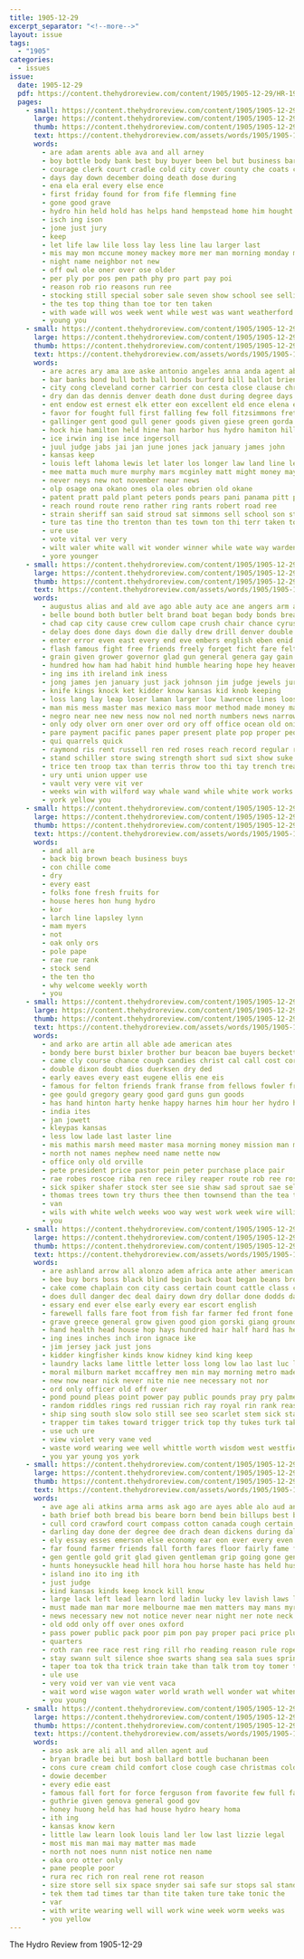 ```yaml
---
title: 1905-12-29
excerpt_separator: "<!--more-->"
layout: issue
tags:
  - "1905"
categories:
  - issues
issue:
  date: 1905-12-29
  pdf: https://content.thehydroreview.com/content/1905/1905-12-29/HR-1905-12-29.pdf
  pages:
    - small: https://content.thehydroreview.com/content/1905/1905-12-29/small/HR-1905-12-29-01.jpg
      large: https://content.thehydroreview.com/content/1905/1905-12-29/large/HR-1905-12-29-01.jpg
      thumb: https://content.thehydroreview.com/content/1905/1905-12-29/thumbnails/HR-1905-12-29-01.jpg
      text: https://content.thehydroreview.com/assets/words/1905/1905-12-29/HR-1905-12-29-01.txt
      words:
        - are adam arents able ava and all arney
        - boy bottle body bank best buy buyer been bel but business barney
        - courage clerk court cradle cold city cover county che coats cot cord came caddo
        - days day down december doing death dose during
        - ena ela eral every else ence
        - first friday found for from fife flemming fine
        - gone good grave
        - hydro hin held hold has helps hand hempstead home him hought hed hing
        - isch ing ison
        - jone just jury
        - keep
        - let life law lile loss lay less line lau larger last
        - mis may mon mccune money mackey more mer man morning monday matter mae meal
        - night name neighbor not new
        - off owl ole oner over ose older
        - per ply por pos pen path phy pro part pay poi
        - reason rob rio reasons run ree
        - stocking still special sober sale seven show school see selling save seem stock spark
        - the tes top thing than toe tor ten taken
        - with wade will wos week went while west was want weatherford wit why work
        - young you
    - small: https://content.thehydroreview.com/content/1905/1905-12-29/small/HR-1905-12-29-02.jpg
      large: https://content.thehydroreview.com/content/1905/1905-12-29/large/HR-1905-12-29-02.jpg
      thumb: https://content.thehydroreview.com/content/1905/1905-12-29/thumbnails/HR-1905-12-29-02.jpg
      text: https://content.thehydroreview.com/assets/words/1905/1905-12-29/HR-1905-12-29-02.txt
      words:
        - are acres ary ama axe aske antonio angeles anna anda agent able all apache ave age and amos ang ander alter ata adie
        - bar banks bond bull both ball bonds burford bill ballot brien bee been begin brown but buster bank bil bur body brand bills board bas business bis
        - city cong cleveland corner carrier con cesta close clause christmas can company came canal cooper county congress church count clerk court carl council certain cost conn comanche
        - dry dan das dennis denver death done dust during degree days
        - ent endow est ernest elk etter eon excellent eld ence elena eget
        - favor for fought full first falling few foll fitzsimmons fret ferguson fine fight former fitz fore fon from francisco face
        - gallinger gent good gull gener goods given giese green gorda grand guth guthrie gift
        - hock hie hamilton held hine han harbor hus hydro hamiton hill had hundred head hard hare has hainer ham hom
        - ice irwin ing ise ince ingersoll
        - juul judge jabs jai jan june jones jack january james john
        - kansas keep
        - louis left lahoma lewis let later los longer law land line letter less loss last lett
        - mee matta much mure murphy mars mcginley matt might money may mcguire mason meerschaert made man moth manner musgrove most mexico mui matter mick more members mere miles
        - never neys new not november near news
        - olp osage ona okano ones ola oles obrien old okane
        - patent pratt pald plant peters ponds pears pani panama pitt point present plan peterman pla paul pron points president payment
        - reach round route reno rather ring rants robert road ree
        - strain sheriff san said stroud sat simmons sell school son stead shoe stand subject stock stephens store sed seems state sap sal staring spena say small sewer short schools such
        - ture tas tine tho trenton than tes town ton thi terr taken tor ted them tae trom tat the tribe tea tang thea tra tee top tin tune teen
        - ure use
        - vote vital ver very
        - wilt waler white wall wit wonder winner while wate way warden with west was wing whiten will went washington wil
        - yore younger
    - small: https://content.thehydroreview.com/content/1905/1905-12-29/small/HR-1905-12-29-03.jpg
      large: https://content.thehydroreview.com/content/1905/1905-12-29/large/HR-1905-12-29-03.jpg
      thumb: https://content.thehydroreview.com/content/1905/1905-12-29/thumbnails/HR-1905-12-29-03.jpg
      text: https://content.thehydroreview.com/assets/words/1905/1905-12-29/HR-1905-12-29-03.txt
      words:
        - augustus alias and ald ave ago able auty ace ane angers arm author ast ask agin aim airy ally age all aus are america army auten
        - belle bound both butler belt brand boat began body bonds breach best blow boone been beams better bea back balance barricks beat board blaze bay buy burst but boy bill below bui business begun bis bridge bales
        - chad cap city cause crew cullom cape crush chair chance cyrus cas chandler center county clerk coffin captain cassie certain camp candi corner court course cant cen calmer cotton clear carr chadwick carry congress case can comes cay cutting con came cave comet charley clayton company cashier cleveland charles choice come class corn clay
        - delay does done days down die dally drew drill denver double den decent der death door day deen draper
        - enter error even east every end eve embers english eben enid else ens ele
        - flash famous fight free friends freely forget ficht fare felt fires fort francis fell fought fast for fatal fine from former fire fust floor force few foster full fear face falling friend front first fow fon forward found far finan fore freedom fred fail firm fuse factor fuss
        - grain given grower governor glad gun general genera gay gain goin game gave guns goes ground good going gold gang gardner garden gresham gee gim
        - hundred how ham had habit hind humble hearing hope hey heaven hay hawk hawks holes him hues hud heart hes has halt high harris hero hands head homa held howling har hed hie home heard happy her huge house hen hand honesty
        - ing ims ith ireland ink iness
        - jong james jen january just jack johnson jim judge jewels juris jury jaw
        - knife kings knock ket kidder know kansas kid knob keeping
        - loss lang lay leap loser laman larger low lawrence lines loose land leaders let lor look lose less lot learned lead law lai lone latham living large louis lows love long late leader lite little lett like luck lower lawton left life ley lal
        - man mis mess master mas mexico mass moor method made money matters many more mcconnell mak model meridian moment marlatt mans mer may matter might manner merchant men mine march moon mean morris must miles
        - negro near nee new ness now nol ned north numbers news narrow nose never neath necessary nell ney northern nor not night
        - only ody olver orn oner over ord ory off office ocean old oni oven
        - pare payment pacific panes paper present plate pop proper people post plant parker president pene pearson point planter price patt pay place pray power phelps pro pen prayer par plants pearl pun plenty part
        - qui quarrels quick
        - raymond ris rent russell ren red roses reach record regular root rec ratter round real room ran riding rear rather regan rate
        - stand schiller store swing strength short sud sixt show suke shell said sam sea still struck swindler say sketch shepherd smart strong steel southern storie spector scraper stuff streets second star scope sprang south states sweet sell scarce selling side sil son set sour sena silver snow saw sat see story surprise simmons state size stage step sup such school sill sage senator safe silence sum seen seed she
        - trice ten troop tax than terris throw too thi tay trench treas tim them toward tri treasure tee table tater taken tine the theodore tho torney tegen top tin turn thomas thing terri tain ted times try thier trust take tobacco tines tie tender tha then tor texas tory town trees
        - ury unti union upper use
        - vault very vere vit ver
        - weeks win with wilford way whale wand while white work works wick wage wright water wagon words will went washington well worth william want why wing war wish wilkins week was wee wit warner wide wil weak west weather write
        - york yellow you
    - small: https://content.thehydroreview.com/content/1905/1905-12-29/small/HR-1905-12-29-04.jpg
      large: https://content.thehydroreview.com/content/1905/1905-12-29/large/HR-1905-12-29-04.jpg
      thumb: https://content.thehydroreview.com/content/1905/1905-12-29/thumbnails/HR-1905-12-29-04.jpg
      text: https://content.thehydroreview.com/assets/words/1905/1905-12-29/HR-1905-12-29-04.txt
      words:
        - and all are
        - back big brown beach business buys
        - con chille come
        - dry
        - every east
        - folks fone fresh fruits for
        - house heres hon hung hydro
        - kor
        - larch line lapsley lynn
        - mam myers
        - not
        - oak only ors
        - pole pape
        - rae rue rank
        - stock send
        - the ten tho
        - why welcome weekly worth
        - you
    - small: https://content.thehydroreview.com/content/1905/1905-12-29/small/HR-1905-12-29-05.jpg
      large: https://content.thehydroreview.com/content/1905/1905-12-29/large/HR-1905-12-29-05.jpg
      thumb: https://content.thehydroreview.com/content/1905/1905-12-29/thumbnails/HR-1905-12-29-05.jpg
      text: https://content.thehydroreview.com/assets/words/1905/1905-12-29/HR-1905-12-29-05.txt
      words:
        - and arko are artin all able ade american ates
        - bondy bere burst bixler brother bur beacon bae buyers beckett brown bring bank barb back buy
        - came cly course chance cough candies christ cal call cost cor count con come claus chuck city
        - double dixon doubt dios duerksen dry ded
        - early eaves every east eugene ellis ene eis
        - famous for felton friends frank franse from fellows fowler fresh
        - gee gould gregory geary good gard guns gun goods
        - has hand hinton harty henke happy harnes him hour her hydro horns home had hastings hainline house hardware harness heap
        - india ites
        - jan jowett
        - kleypas kansas
        - less low lade last laster line
        - mis mathis marsh meed master masa morning money mission man mak merit mule mary myers
        - north not names nephew need name nette now
        - office only old orville
        - pete president price pastor pein peter purchase place pair
        - rae robes roscoe riba ren rece riley reaper route rob ree ross reno rael
        - sick spiker shafer stock ster see sie shaw sad sprout sae sell son self sat star sal short she state save
        - thomas trees town try thurs thee then townsend than the tea thing
        - van
        - wils with white welch weeks woo way west work week wire willits was wedding will ward went
        - you
    - small: https://content.thehydroreview.com/content/1905/1905-12-29/small/HR-1905-12-29-06.jpg
      large: https://content.thehydroreview.com/content/1905/1905-12-29/large/HR-1905-12-29-06.jpg
      thumb: https://content.thehydroreview.com/content/1905/1905-12-29/thumbnails/HR-1905-12-29-06.jpg
      text: https://content.thehydroreview.com/assets/words/1905/1905-12-29/HR-1905-12-29-06.txt
      words:
        - are ashland arrow all alonzo adem africa ante ather american agent able acher amer army and ani ara area ago
        - bee buy bors boss black blind begin back boat began beans brownlow buffalo burns boots bird bulls both business boylston breed bull box board been body boa bart boller beach boy brought bisby born bak better boys blank but best bring
        - cake come chaplain con city cass certain count cattle class care carville chumley case common car cold constant cabin china child cause cost can company circle conger coast came clover cutting
        - does dull danger dec deal dairy down dry dollar done dodds daniel duty demand drop daye during dick daily dinner dinah day
        - essary end ever else early every ear escort english
        - farewell falls fare foot from fish far farmer fed front fone fisherman firm fram fell funny free ford faint figures first frank few fast feathers friends found fini full fellow farm fred felt fron fog for fail fees foster fire
        - grave greece general grow given good gion gorski giang grounds going geese grade gun
        - hand health head house hop hays hundred hair half hard has hereford hunts had heard housekeeper hal hay hes harn him heart high how hide humble hua heads her
        - ing ines inches inch iron ignace ike
        - jim jersey jack just jons
        - kidder kingfisher kinds know kidney kind king keep
        - laundry lacks lame little letter loss long low lao last luc lightning legal later lands life left love like lower let look livingston lose leath lay ler large lin linen lack land live lot lont lace late
        - moral milburn market mccaffrey men min may morning metro made most mut modjeska morn moro many more master matter mal might mantle male man mix mineral minister much money maki mon
        - new now near nick never nite nie nee necessary not nor
        - ord only officer old off over
        - pond pound pleas point power pay public pounds pray pry palmer perch present pull pebbles pear place price people poor pro prince powers purple piece pat pelts purchase pant pack post pump
        - random riddles rings red russian rich ray royal rin rank reason ros ree ring reach read roman roches rate rocks ranks rochester rays
        - ship sing south slow solo still see seo scarlet stem sick starts sell short stamp sea straight small sorrow shown song stork shave sahara set standard soon seven states six study stock summer single starch sir save seen sand sires shell spring service stands sad sharp say stairs sow said side staples strength shone smithson show sho sane steel story school shells sion such
        - trapper tim takes toward trigger trick top thy tukes turk taken too them teats town ture tour tell tint then than torn tam times teacher timothy terrible tho ten ting thing tate towns truly take the tall tail tick tea tenn tribe thick
        - use uch ure
        - view violet very vane ved
        - waste word wearing wee well whittle worth wisdom west westfield weight way wings white work water wife will weather while ways why works wing words wire wide watch with went worm was william wears
        - you yar young yos york
    - small: https://content.thehydroreview.com/content/1905/1905-12-29/small/HR-1905-12-29-07.jpg
      large: https://content.thehydroreview.com/content/1905/1905-12-29/large/HR-1905-12-29-07.jpg
      thumb: https://content.thehydroreview.com/content/1905/1905-12-29/thumbnails/HR-1905-12-29-07.jpg
      text: https://content.thehydroreview.com/assets/words/1905/1905-12-29/HR-1905-12-29-07.txt
      words:
        - ave age ali atkins arma arms ask ago are ayes able alo aud and ally acre ata aro all amend arts abraham acres
        - bath brief both bread bis beare born bend bein billups best been bax boy but bradford beers band bottles bade bora bang bet bos brookfield bury board bate box bottle book bares bigness brought bee brand binder blood better business
        - cull cord crawford court compass cotton canada cough certain constant carry comes council check chance comet cases cure cares cold con class cancer cook company can college canton cake comfort card case course chestnut come chest cant city
        - darling day done der degree dee drach dean dickens during dally drew down danger dou dan doctor deck date doing dana days doubt dutch
        - ely essay esses emerson else economy ear eon ever every even eula ean easy
        - far found farmer friends fall forth fares floor fairly fame fears falling few fos fine free from favorite finke finger fingers fannie fox fon fare fuse force for fed fell fano foo falls france fus french fancy fires front favor fire friend fest
        - gen gentle gold grit glad given gentleman grip going gone gent general grain grim getting good gum
        - hunts honeysuckle head hill hora hou horse haste has held husband how him hams hands had hor hand heart heaven hard hes ham human halt her heavens health hot home harsh homes house heal hai happy hirose
        - island ino ito ing ith
        - just judge
        - kind kansas kinds keep knock kill know
        - large lack left lead learn lord ladin lucky lev lavish laws little lam lars lewis long lot luck lydia last let letter like look land
        - must made man mar more melbourne mae men matters may mans myra minnie money monte much mer means moth manner mass med most mis mor many matter minister might morning mani mur
        - news necessary new not notice never near night ner note neck now
        - old odd only off over ones oxford
        - pass power public pack poor pim pon pay proper paci price plump plum pleasant peoria plan pink piece pelo porter plese pinkham pro patient payment pana pla person pet pose pride people pure pain place past phil pleasure police peo paper per
        - quarters
        - roth ran ree race rest ring rill rho reading reason rule rope run rie rownd rox rou res rather real rising road rich read
        - stay swann sult silence shoe swarts shang sea sala sues spring seven seek soap subject siar sir shown savage selves such school seem sale sum sable state soll space sense sol smack saw she simmons sud strength sunday son said self struck springs sor sick start second states sie swe shows speak secret sermon socks supply sat strong slow sugar see stamps sketch small shall shakes shape stain servant street starch shor speaks say save
        - taper toa tok tha trick train take than talk trom toy tomer times ture teter thy tim ted tie tes the thon then thay tear tell trinity tho tue tal thick terrible too tak thing till thou torn tae them tee tea tilling trust
        - ule use
        - very void ver van vie vent vaca
        - wait word wise wagon water world wrath well wonder wat whiten winter witter with weeks wit worn will wear work went week wheat wil worst william warren warm wooden wife win wile way why was
        - you young
    - small: https://content.thehydroreview.com/content/1905/1905-12-29/small/HR-1905-12-29-08.jpg
      large: https://content.thehydroreview.com/content/1905/1905-12-29/large/HR-1905-12-29-08.jpg
      thumb: https://content.thehydroreview.com/content/1905/1905-12-29/thumbnails/HR-1905-12-29-08.jpg
      text: https://content.thehydroreview.com/assets/words/1905/1905-12-29/HR-1905-12-29-08.txt
      words:
        - aso ask are ali all and allen agent aud
        - bryan bradle bei but bosh ballard bottle buchanan been
        - cons cure cream child comfort close cough case christmas cold come council coy col
        - dowie december
        - every edie east
        - famous fall fort for force ferguson from favorite few full farm
        - guthrie given genova general good gov
        - honey huong held has had house hydro heary homa
        - ith ing
        - kansas know kern
        - little law learn look louis land ler low last lizzie legal
        - most mis man mai may matter mas made
        - north not noes nunn nist notice nen name
        - oka oro otter only
        - pane people poor
        - rura rec rich ron real rene rot reason
        - size store sell six space snyder sai safe sur stops sal standard see special sine snow stan sale state set
        - tek them tad times tar than tite taken ture take tonic the
        - var
        - with write wearing well will work wine week worm weeks was
        - you yellow
---
```


The Hydro Review from 1905-12-29

<!--more-->

